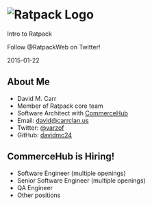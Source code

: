 # ![Ratpack Logo](img/ratpack-logo.png)

Intro to Ratpack

Follow @RatpackWeb on Twitter!

2015-01-22

## About Me

* David M. Carr
* Member of Ratpack core team
* Software Architect with [CommerceHub](http://www.commercehub.com)
* Email: [david@carrclan.us](mailto:david@carrclan.us)
* Twitter: [@varzof](http://twitter.com/varzof)
* GitHub: [davidmc24](https://github.com/davidmc24)

## CommerceHub is Hiring!

* Software Engineer (multiple openings)
* Senior Software Engineer (multiple openings)
* QA Engineer
* Other positions
